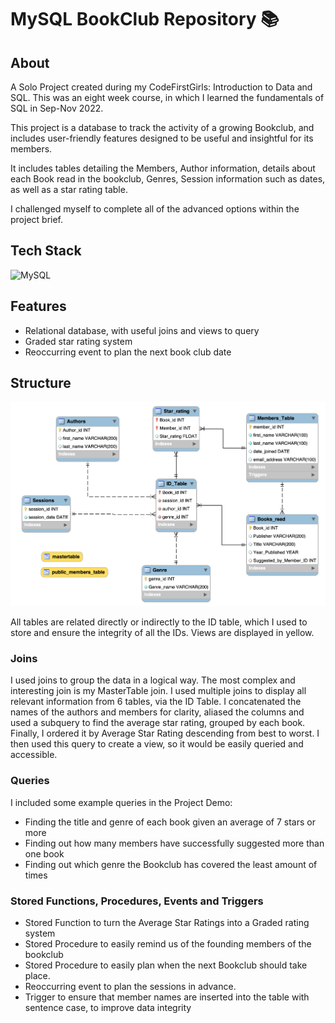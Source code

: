 <!DOCTYPE html>

# MySQL BookClub Repository 📚

## About 
A Solo Project created during my CodeFirstGirls: Introduction to Data and SQL. This was an eight week course, in which I learned the fundamentals of SQL in Sep-Nov 2022.

This project is a database to track the activity of a growing Bookclub, and includes user-friendly features designed to be useful and insightful for its members.

It includes tables detailing the Members, Author information, details about each Book read in the bookclub, Genres, Session information such as dates, as well as a star rating table. 

I challenged myself to complete all of the advanced options within the project brief.

## Tech Stack
![MySQL](https://img.shields.io/badge/MySQL-00000F?style=for-the-badge&logo=mysql&logoColor=white) 

## Features

- Relational database, with useful joins and views to query
- Graded star rating system
- Reoccurring event to plan the next book club date

## Structure 

<img alt="EER Diagram of the relational Bookclub Database" src="./EER_Diagram/EER_Diagram.png"> 

All tables are related directly or indirectly to the ID table, which I used to store and ensure the integrity of all the IDs. Views are displayed in yellow.


### Joins
I used joins to group the data in a logical way. The most complex and interesting join is my MasterTable join. I used multiple joins to display all relevant information from 6 tables, via the ID Table. I concatenated the names of the authors and members for clarity, aliased the columns and used a subquery to find the average star rating, grouped by each book. Finally, I ordered it by Average Star Rating descending from best to worst. I then used this query to create a view, so it would be easily queried and accessible.

### Queries

I included some example queries in the Project Demo:

- Finding the title and genre of each book given an average of 7 stars or more
- Finding out how many members have successfully suggested more than one book
- Finding out which genre the Bookclub has covered the least amount of times

### Stored Functions, Procedures, Events and Triggers

- Stored Function to turn the Average Star Ratings into a Graded rating system 
- Stored Procedure to easily remind us of the founding members of the bookclub
- Stored Procedure to easily plan when the next Bookclub should take place. 
- Reoccurring event to plan the sessions in advance.
- Trigger to ensure that member names are inserted into the table with sentence case, to improve data integrity 
